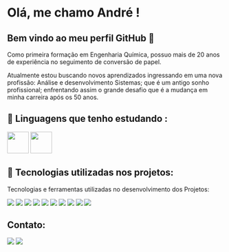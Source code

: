 # Olá, me chamo André ! 
## Bem vindo ao meu perfil GitHub 👋

Como primeira formação em Engenharia Química, possuo mais de 20 anos de experiência no seguimento de conversão de papel.

Atualmente estou buscando novos aprendizados ingressando em uma nova profissão: Análise e desenvolvimento Sistemas; que é um antigo sonho profissional; enfrentando assim o grande desafio que é a mudança em minha carreira após os 50 anos.





## 🔭 Linguagens que tenho estudando :

<div>
  <img width="50" height="50" loading="lazy" src="https://cdn.jsdelivr.net/gh/devicons/devicon/icons/java/java-original.svg" "/> 
  <img width="50" height="50" loading="lazy" src="https://cdn.jsdelivr.net/gh/devicons/devicon/icons/spring/spring-original.svg" />  
  
 
</div>

## 🚀 Tecnologias utilizadas nos projetos:
Tecnologias e ferramentas utilizadas no desenvolvimento dos Projetos:
<div>
  <img  loading="lazy" src="https://img.shields.io/badge/Java-ED8B00?style=for-the-badge&logo=java&logoColor=white">
  <img  loading="lazy" src="https://img.shields.io/badge/Spring%20Boot-6DB33F.svg?style=for-the-badge&logo=Spring-Boot&logoColor=white">
  <img  loading="lazy" src="https://img.shields.io/badge/Spring%20Security-6DB33F.svg?style=for-the-badge&logo=Spring-Security&logoColor=white">
  <img  loading="lazy" src="https://img.shields.io/badge/Postman-FF6C37.svg?style=for-the-badge&logo=Postman&logoColor=white">
  <img  loading="lazy" src="https://img.shields.io/badge/Docker-2496ED.svg?style=for-the-badge&logo=Docker&logoColor=white">
  <img  loading="lazy" src="https://img.shields.io/badge/PostgreSQL-4169E1.svg?style=for-the-badge&logo=PostgreSQL&logoColor=white">
  <img  loading="lazy" src="https://img.shields.io/badge/MySQL-4479A1.svg?style=for-the-badge&logo=MySQL&logoColor=white">
  <img  loading="lazy" src="https://img.shields.io/badge/MongoDB-47A248.svg?style=for-the-badge&logo=MongoDB&logoColor=white">
  <img  loading="lazy" src="https://img.shields.io/badge/React-20232A?style=for-the-badge&logo=react&logoColor=61DAFB">
  <img  loading="lazy" src="https://img.shields.io/badge/JavaScript-F7DF1E.svg?style=for-the-badge&logo=JavaScript&logoColor=black">
</div>


## Contato:

<div style= "display: inline" >
    <a href = "mailto:andresouza44@gmail.com"><img loading="lazy" src="https://img.shields.io/badge/Gmail-D14836?style=for-the-badge&logo=gmail&logoColor=white" target="_blank"></a>  
    <a href="https://www.linkedin.com/in/andre-martins-de-souza/" target="_blank"><img loading="lazy" src="https://img.shields.io/badge/-LinkedIn-%230077B5?style=for-the-badge&logo=linkedin&logoColor=white" target="_blank"></a>   
</div>
